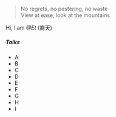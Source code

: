
> No regrets, no pestering, no waste <br>
> View at ease, look at the mountains


Hi, I am *@Et* (裔天) 


##### Talks

- A
- B 
- C 
- D 
- E 
- F 
- G 
- H
- I

